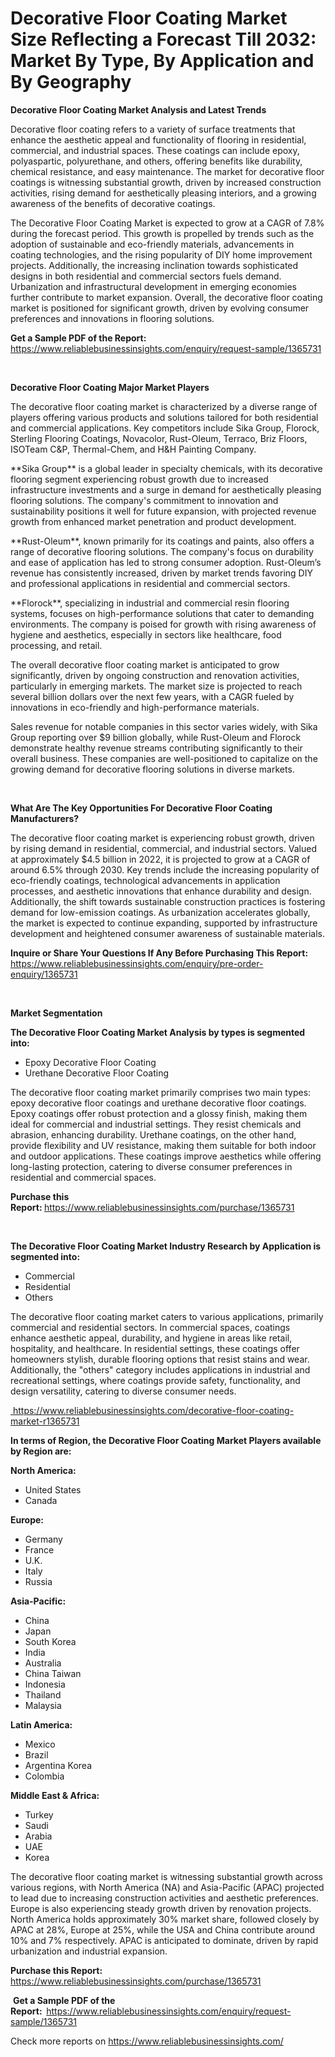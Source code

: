 <p><h1>Decorative Floor Coating Market Size Reflecting a Forecast Till 2032: Market By Type, By Application and By Geography</h1></p><p><strong>Decorative Floor Coating Market Analysis and Latest Trends</strong></p>
<p><p>Decorative floor coating refers to a variety of surface treatments that enhance the aesthetic appeal and functionality of flooring in residential, commercial, and industrial spaces. These coatings can include epoxy, polyaspartic, polyurethane, and others, offering benefits like durability, chemical resistance, and easy maintenance. The market for decorative floor coatings is witnessing substantial growth, driven by increased construction activities, rising demand for aesthetically pleasing interiors, and a growing awareness of the benefits of decorative coatings.</p><p>The Decorative Floor Coating Market is expected to grow at a CAGR of 7.8% during the forecast period. This growth is propelled by trends such as the adoption of sustainable and eco-friendly materials, advancements in coating technologies, and the rising popularity of DIY home improvement projects. Additionally, the increasing inclination towards sophisticated designs in both residential and commercial sectors fuels demand. Urbanization and infrastructural development in emerging economies further contribute to market expansion. Overall, the decorative floor coating market is positioned for significant growth, driven by evolving consumer preferences and innovations in flooring solutions.</p></p>
<p><strong>Get a Sample PDF of the Report:&nbsp;</strong> <a href="https://www.reliablebusinessinsights.com/enquiry/request-sample/1365731?utm_campaign=3573&utm_medium=2&utm_source=Github&utm_content=ia&utm_term=22032025&utm_id=decorative-floor-coating">https://www.reliablebusinessinsights.com/enquiry/request-sample/1365731</a></p>
<p>&nbsp;</p>
<p><strong>Decorative Floor Coating Major Market Players</strong></p>
<p><p>The decorative floor coating market is characterized by a diverse range of players offering various products and solutions tailored for both residential and commercial applications. Key competitors include Sika Group, Florock, Sterling Flooring Coatings, Novacolor, Rust-Oleum, Terraco, Briz Floors, ISOTeam C&P, Thermal-Chem, and H&H Painting Company.</p><p>**Sika Group** is a global leader in specialty chemicals, with its decorative flooring segment experiencing robust growth due to increased infrastructure investments and a surge in demand for aesthetically pleasing flooring solutions. The company's commitment to innovation and sustainability positions it well for future expansion, with projected revenue growth from enhanced market penetration and product development.</p><p>**Rust-Oleum**, known primarily for its coatings and paints, also offers a range of decorative flooring solutions. The company's focus on durability and ease of application has led to strong consumer adoption. Rust-Oleum’s revenue has consistently increased, driven by market trends favoring DIY and professional applications in residential and commercial sectors.</p><p>**Florock**, specializing in industrial and commercial resin flooring systems, focuses on high-performance solutions that cater to demanding environments. The company is poised for growth with rising awareness of hygiene and aesthetics, especially in sectors like healthcare, food processing, and retail.</p><p>The overall decorative floor coating market is anticipated to grow significantly, driven by ongoing construction and renovation activities, particularly in emerging markets. The market size is projected to reach several billion dollars over the next few years, with a CAGR fueled by innovations in eco-friendly and high-performance materials.</p><p>Sales revenue for notable companies in this sector varies widely, with Sika Group reporting over $9 billion globally, while Rust-Oleum and Florock demonstrate healthy revenue streams contributing significantly to their overall business. These companies are well-positioned to capitalize on the growing demand for decorative flooring solutions in diverse markets.</p></p>
<p>&nbsp;</p>
<p><strong>What Are The Key Opportunities For Decorative Floor Coating Manufacturers?</strong></p>
<p><p>The decorative floor coating market is experiencing robust growth, driven by rising demand in residential, commercial, and industrial sectors. Valued at approximately $4.5 billion in 2022, it is projected to grow at a CAGR of around 6.5% through 2030. Key trends include the increasing popularity of eco-friendly coatings, technological advancements in application processes, and aesthetic innovations that enhance durability and design. Additionally, the shift towards sustainable construction practices is fostering demand for low-emission coatings. As urbanization accelerates globally, the market is expected to continue expanding, supported by infrastructure development and heightened consumer awareness of sustainable materials.</p></p>
<p><strong>Inquire or Share Your Questions If Any Before Purchasing This Report:</strong> <a href="https://www.reliablebusinessinsights.com/enquiry/pre-order-enquiry/1365731?utm_campaign=3573&utm_medium=2&utm_source=Github&utm_content=ia&utm_term=22032025&utm_id=decorative-floor-coating">https://www.reliablebusinessinsights.com/enquiry/pre-order-enquiry/1365731</a></p>
<p>&nbsp;</p>
<p><strong>Market Segmentation</strong></p>
<p><strong>The Decorative Floor Coating Market Analysis by types is segmented into:</strong></p>
<p><ul><li>Epoxy Decorative Floor Coating</li><li>Urethane Decorative Floor Coating</li></ul></p>
<p><p>The decorative floor coating market primarily comprises two main types: epoxy decorative floor coatings and urethane decorative floor coatings. Epoxy coatings offer robust protection and a glossy finish, making them ideal for commercial and industrial settings. They resist chemicals and abrasion, enhancing durability. Urethane coatings, on the other hand, provide flexibility and UV resistance, making them suitable for both indoor and outdoor applications. These coatings improve aesthetics while offering long-lasting protection, catering to diverse consumer preferences in residential and commercial spaces.</p></p>
<p><strong>Purchase this Report:&nbsp;</strong><a href="https://www.reliablebusinessinsights.com/purchase/1365731?utm_campaign=3573&utm_medium=2&utm_source=Github&utm_content=ia&utm_term=22032025&utm_id=decorative-floor-coating">https://www.reliablebusinessinsights.com/purchase/1365731</a></p>
<p>&nbsp;</p>
<p><strong>The Decorative Floor Coating Market Industry Research by Application is segmented into:</strong></p>
<p><ul><li>Commercial</li><li>Residential</li><li>Others</li></ul></p>
<p><p>The decorative floor coating market caters to various applications, primarily commercial and residential sectors. In commercial spaces, coatings enhance aesthetic appeal, durability, and hygiene in areas like retail, hospitality, and healthcare. In residential settings, these coatings offer homeowners stylish, durable flooring options that resist stains and wear. Additionally, the "others" category includes applications in industrial and recreational settings, where coatings provide safety, functionality, and design versatility, catering to diverse consumer needs.</p></p>
<p><a href="https://www.reliablebusinessinsights.com/decorative-floor-coating-market-r1365731?utm_campaign=3573&utm_medium=2&utm_source=Github&utm_content=ia&utm_term=22032025&utm_id=decorative-floor-coating">&nbsp;https://www.reliablebusinessinsights.com/decorative-floor-coating-market-r1365731</a></p>
<p><strong>In terms of Region, the Decorative Floor Coating Market Players available by Region are:</strong></p>
<p>
    <p> <strong> North America: </strong>
        <ul>
            <li>United States</li>
            <li>Canada</li>
        </ul>
        </p> 
    <p> <strong> Europe: </strong>
        <ul>
            <li>Germany</li>
            <li>France</li>
            <li>U.K.</li>
            <li>Italy</li>
            <li>Russia</li>
        </ul>
        </p> 
    <p> <strong> Asia-Pacific: </strong>
        <ul>
            <li>China</li>
            <li>Japan</li>
            <li>South Korea</li>
            <li>India</li>
            <li>Australia</li>
            <li>China Taiwan</li>
            <li>Indonesia</li>
            <li>Thailand</li>
            <li>Malaysia</li>
        </ul>
        </p> 
    <p> <strong> Latin America: </strong>
        <ul>
            <li>Mexico</li>
            <li>Brazil</li>
            <li>Argentina Korea</li>
            <li>Colombia</li>
        </ul>
        </p> 
    <p> <strong> Middle East & Africa: </strong>
        <ul>
            <li>Turkey</li>
            <li>Saudi</li>
            <li>Arabia</li>
            <li>UAE</li>
            <li>Korea</li>
        </ul>
    </p>
    </p>
<p><p>The decorative floor coating market is witnessing substantial growth across various regions, with North America (NA) and Asia-Pacific (APAC) projected to lead due to increasing construction activities and aesthetic preferences. Europe is also experiencing steady growth driven by renovation projects. North America holds approximately 30% market share, followed closely by APAC at 28%, Europe at 25%, while the USA and China contribute around 10% and 7% respectively. APAC is anticipated to dominate, driven by rapid urbanization and industrial expansion.</p></p>
<p><strong>Purchase this Report: </strong><a href="https://www.reliablebusinessinsights.com/purchase/1365731?utm_campaign=3573&utm_medium=2&utm_source=Github&utm_content=ia&utm_term=22032025&utm_id=decorative-floor-coating">https://www.reliablebusinessinsights.com/purchase/1365731</a></p>
<p>&nbsp;<strong>Get a Sample PDF of the Report:&nbsp;&nbsp;</strong><a href="https://www.reliablebusinessinsights.com/enquiry/request-sample/1365731?utm_campaign=3573&utm_medium=2&utm_source=Github&utm_content=ia&utm_term=22032025&utm_id=decorative-floor-coating">https://www.reliablebusinessinsights.com/enquiry/request-sample/1365731</a></p>
<p><strong></strong></p>
<p>Check more reports on <a href="https://www.reliablebusinessinsights.com/?utm_campaign=3573&utm_medium=2&utm_source=Github&utm_content=ia&utm_term=22032025&utm_id=decorative-floor-coating">https://www.reliablebusinessinsights.com/</a></p>